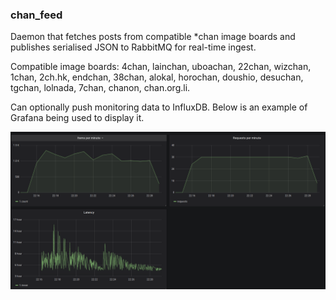 ### chan_feed

Daemon that fetches posts from compatible *chan
image boards and publishes serialised JSON to RabbitMQ
 for real-time ingest.
 
Compatible image boards: 4chan, lainchan, uboachan,
22chan, wizchan, 1chan, 2ch.hk, endchan, 38chan, alokal,
horochan, doushio, desuchan, tgchan, lolnada, 7chan, chanon,
chan.org.li.

Can optionally push monitoring data to InfluxDB. Below is an
example of Grafana being used to display it.

![monitoring.png](monitoring.png)

